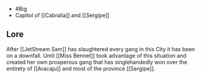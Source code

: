 - #Big 
- Capitol of [[Cabralia]] and [[Sergipe]]
## Lore
After [[JetStream Sam]] has slaughtered every gang in this City it has been on a downfall. Until [[Miss Bennet]] took advantage of this situation and created her own prosperous gang that has singlehandedly won over the entirety of [[Aracaju]] and most of the province [[Sergipe]].